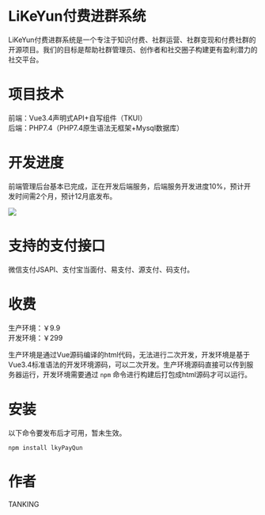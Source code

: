 # LiKeYun付费进群系统
LiKeYun付费进群系统是一个专注于知识付费、社群运营、社群变现和付费社群的开源项目。我们的目标是帮助社群管理员、创作者和社交圈子构建更有盈利潜力的社交平台。

# 项目技术

前端：Vue3.4声明式API+自写组件（TKUI）<br/>
后端：PHP7.4（PHP7.4原生语法无框架+Mysql数据库） <br/>

# 开发进度

前端管理后台基本已完成，正在开发后端服务，后端服务开发进度10%，预计开发时间需2个月，预计12月底发布。<br/>

<img src="http://p18.qhimg.com/t013d935cfa96ed0376.jpg" /> <br/>

# 支持的支付接口
微信支付JSAPI、支付宝当面付、易支付、源支付、码支付。

# 收费

生产环境：￥9.9 <br/>
开发环境：￥299 <br/>

生产环境是通过Vue源码编译的html代码，无法进行二次开发，开发环境是基于Vue3.4标准语法的开发环境源码，可以二次开发。生产环境源码直接可以传到服务器运行，开发环境需要通过 `npm` 命令进行构建后打包成html源码才可以运行。

# 安装

以下命令要发布后才可用，暂未生效。
```
npm install lkyPayQun
```

# 作者
TANKING
